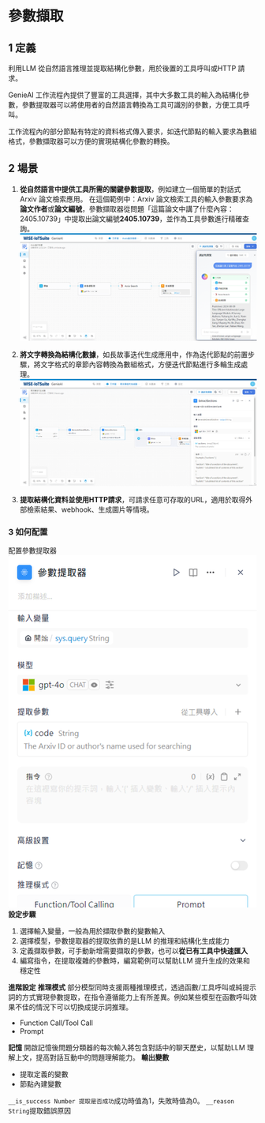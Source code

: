 # 參數擷取
## 1 定義
利用LLM 從自然語言推理並提取結構化參數，用於後置的工具呼叫或HTTP 請求。

GenieAI 工作流程內提供了豐富的工具選擇，其中大多數工具的輸入為結構化參數，參數提取器可以將使用者的自然語言轉換為工具可識別的參數，方便工具呼叫。

工作流程內的部分節點有特定的資料格式傳入要求，如迭代節點的輸入要求為數組格式，參數擷取器可以方便的實現結構化參數的轉換。
## 2 場景
1. **從自然語言中提供工具所需的關鍵參數提取**，例如建立一個簡單的對話式Arxiv 論文檢索應用。
在這個範例中：Arxiv 論文檢索工具的輸入參數要求為**論文作者**或**論文編號**，參數擷取器從問題「這篇論文中講了什麼內容：2405.10739」中提取出論文編號**2405.10739**，並作為工具參數進行精確查詢。
![Arxiv論文檢索工具](Arxiv論文檢索工具.png)

2. **將文字轉換為結構化數據**，如長故事迭代生成應用中，作為迭代節點的前置步驟，將文字格式的章節內容轉換為數組格式，方便迭代節點進行多輪生成處理。
![文字轉換為結構化數據](文字轉換為結構化數據.png)
3. **提取結構化資料並使用HTTP請求**，可請求任意可存取的URL，適用於取得外部檢索結果、webhook、生成圖片等情境。

### 3 如何配置
配置參數提取器
![配置參數提取器](配置參數提取器.png)
**設定步驟**
1. 選擇輸入變量，一般為用於擷取參數的變數輸入
2. 選擇模型，參數提取器的提取依靠的是LLM 的推理和結構化生成能力
3. 定義擷取參數，可手動新增需要擷取的參數，也可以**從已有工具中快速匯入**
4. 編寫指令，在提取複雜的參數時，編寫範例可以幫助LLM 提升生成的效果和穩定性

**進階設定**
**推理模式**
部分模型同時支援兩種推理模式，透過函數/工具呼叫或純提示詞的方式實現參數提取，在指令遵循能力上有所差異。例如某些模型在函數呼叫效果不佳的情況下可以切換成提示詞推理。
- Function Call/Tool Call
- Prompt  

**記憶**
開啟記憶後問題分類器的每次輸入將包含對話中的聊天歷史，以幫助LLM 理解上文，提高對話互動中的問題理解能力。
**輸出變數**
- 提取定義的變數
- 節點內建變數

```__is_success Number 提取是否成功```成功時值為1，失敗時值為0。
```__reason String```提取錯誤原因
